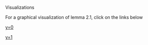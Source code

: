 Visualizations

For a graphical visualization of lemma 2.1, click on the links below

[y=0](https://youtu.be/U_jYcgDyrA0)

[y=1](https://youtu.be/biLrJE0arcw)
